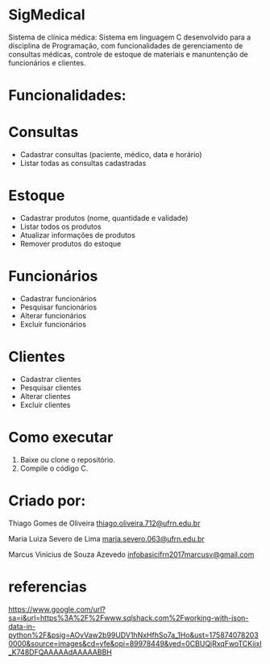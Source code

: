 # SigMedical
Sistema de clínica médica: Sistema em linguagem C desenvolvido para a disciplina de Programação, com funcionalidades de gerenciamento de consultas médicas, controle de estoque de materiais e manuntenção de funcionários e clientes.

# Funcionalidades:
# Consultas
- Cadastrar consultas (paciente, médico, data e horário)
- Listar todas as consultas cadastradas

# Estoque
- Cadastrar produtos (nome, quantidade e validade)
- Listar todos os produtos
- Atualizar informações de produtos
- Remover produtos do estoque
  
# Funcionários
- Cadastrar funcionários
- Pesquisar funcionários
- Alterar funcionários
- Excluir funcionários

# Clientes
- Cadastrar clientes
- Pesquisar clientes
- Alterar clientes
- Excluir clientes

# Como executar
1. Baixe ou clone o repositório.
2. Compile o código C.

# Criado por:
Thiago Gomes de Oliveira
thiago.oliveira.712@ufrn.edu.br

Maria Luiza Severo de Lima
maria.severo.063@ufrn.edu.br

Marcus Vinicius de Souza Azevedo
infobasicifrn2017marcusv@gmail.com

# referencias
https://www.google.com/url?sa=i&url=https%3A%2F%2Fwww.sqlshack.com%2Fworking-with-json-data-in-python%2F&psig=AOvVaw2b99UDV1hNxHfhSo7a_1Ho&ust=1758740782030000&source=images&cd=vfe&opi=89978449&ved=0CBUQjRxqFwoTCKijxI_K748DFQAAAAAdAAAAABBH